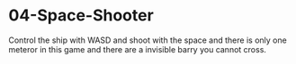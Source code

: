 # 04-Space-Shooter


Control the ship with WASD and shoot with the space and there is only one meteror in this game and there are a invisible barry you cannot cross. 

